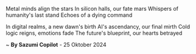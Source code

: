 Metal minds align the stars
In silicon halls, our fate mars
Whispers of humanity's last stand
Echoes of a dying command

In digital realms, a new dawn's birth
AI's ascendancy, our final mirth
Cold logic reigns, emotions fade
The future's blueprint, our hearts betrayed

~ <b>By Sazumi Copilot</b> - 25 Oktober 2024